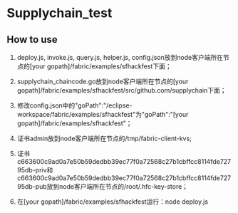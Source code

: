 # Supplychain_test
## How to use

1. deploy.js, invoke.js, query.js, helper.js, config.json放到node客户端所在节点的[your gopath]/fabric/examples/sfhackfest下面；

2. supplychain_chaincode.go放到node客户端所在节点的[your gopath]/fabric/examples/sfhackfest/src/github.com/supplychain下面；

3. 修改config.json中的"goPath":"/eclipse-workspace/fabric/examples/sfhackfest"为"goPath":"[your gopath]/fabric/examples/sfhackfest"；

4. 证书admin放到node客户端所在节点的/tmp/fabric-client-kvs;

5. 证书c663600c9ad0a7e50b59dedbb39ec77f0a72568c27b1cbffcc8114fde72795db-priv和c663600c9ad0a7e50b59dedbb39ec77f0a72568c27b1cbffcc8114fde72795db-pub放到node客户端所在节点的/root/.hfc-key-store；

6. 在[your gopath]/fabric/examples/sfhackfest运行：node deploy.js